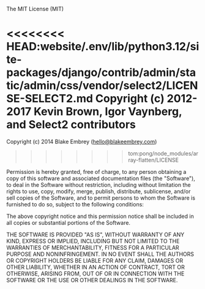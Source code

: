 The MIT License (MIT)

<<<<<<<< HEAD:website/.env/lib/python3.12/site-packages/django/contrib/admin/static/admin/css/vendor/select2/LICENSE-SELECT2.md
Copyright (c) 2012-2017 Kevin Brown, Igor Vaynberg, and Select2 contributors
========
Copyright (c) 2014 Blake Embrey (hello@blakeembrey.com)
>>>>>>>> tom:pong/node_modules/array-flatten/LICENSE

Permission is hereby granted, free of charge, to any person obtaining a copy
of this software and associated documentation files (the "Software"), to deal
in the Software without restriction, including without limitation the rights
to use, copy, modify, merge, publish, distribute, sublicense, and/or sell
copies of the Software, and to permit persons to whom the Software is
furnished to do so, subject to the following conditions:

The above copyright notice and this permission notice shall be included in
all copies or substantial portions of the Software.

THE SOFTWARE IS PROVIDED "AS IS", WITHOUT WARRANTY OF ANY KIND, EXPRESS OR
IMPLIED, INCLUDING BUT NOT LIMITED TO THE WARRANTIES OF MERCHANTABILITY,
FITNESS FOR A PARTICULAR PURPOSE AND NONINFRINGEMENT. IN NO EVENT SHALL THE
AUTHORS OR COPYRIGHT HOLDERS BE LIABLE FOR ANY CLAIM, DAMAGES OR OTHER
LIABILITY, WHETHER IN AN ACTION OF CONTRACT, TORT OR OTHERWISE, ARISING FROM,
OUT OF OR IN CONNECTION WITH THE SOFTWARE OR THE USE OR OTHER DEALINGS IN
THE SOFTWARE.
